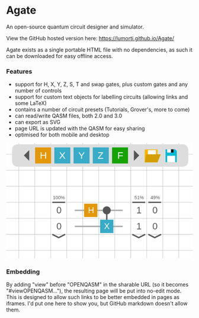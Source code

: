 # Agate
An open-source quantum circuit designer and simulator.

View the GitHub hosted version here: https://lumorti.github.io/Agate/

Agate exists as a single portable HTML file with no dependencies, as such it can be downloaded for easy offline access.

### Features
* support for H, X, Y, Z, S, T and swap gates, plus custom gates and any number of controls
* support for custom text objects for labelling circuits (allowing links and some LaTeX)
* contains a number of circuit presets (Tutorials, Grover's, more to come)
* can read/write QASM files, both 2.0 and 3.0
* can export as SVG
* page URL is updated with the QASM for easy sharing
* optimised for both mobile and desktop

![Agate Example](https://github.com/lumorti/Agate/blob/master/example.png)

### Embedding

By adding "view" before "OPENQASM" in the sharable URL (so it becomes "#viewOPENQASM..."), the resulting page will be put into no-edit mode. This is designed to allow such links to be better embedded in pages as iframes. I'd put one here to show you, but GitHub markdown doesn't allow them.

